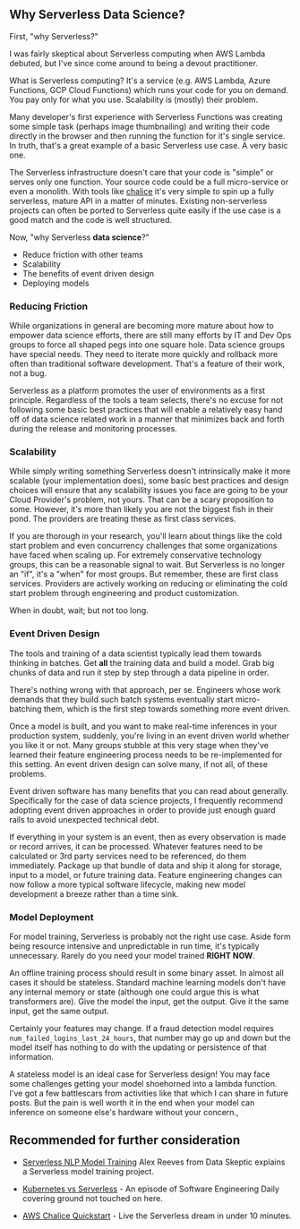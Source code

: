 ## Why Serverless Data Science?

First, "why Serverless?"

I was fairly skeptical about Serverless computing when AWS Lambda debuted, but I've since come around to being a devout practitioner.

What is Serverless computing?  It's a service (e.g. AWS Lambda, Azure Functions, GCP Cloud Functions) which runs your code for you on demand.  You pay only for what you use.  Scalability is (mostly) their problem.

Many developer's first experience with Serverless Functions was creating some simple task (perhaps image thumbnailing) and writing their code directly in the browser and then running the function for it's single service.  In truth, that's a great example of a basic Serverless use case.  A very basic one.

The Serverless infrastructure doesn't care that your code is "simple" or serves only one function.  Your source code could be a full micro-service or even a monolith.  With tools like [chalice](https://github.com/aws/chalice) it's very simple to spin up a fully serverless, mature API in a matter of minutes.  Existing non-serverless projects can often be ported to Serverless quite easily if the use case is a good match and the code is well structured.

Now, "why Serverless **data science**?"

* Reduce friction with other teams
* Scalability
* The benefits of event driven design
* Deploying models

### Reducing Friction

While organizations in general are becoming more mature about how to empower data science efforts, there are still many efforts by IT and Dev Ops groups to force all shaped pegs into one square hole.  Data science groups have special needs.  They need to iterate more quickly and rollback more often than traditional software development.  That's a feature of their work, not a bug.

Serverless as a platform promotes the user of environments as a first principle.  Regardless of the tools a team selects, there's no excuse for not following some basic best practices that will enable a relatively easy hand off of data science related work in a manner that minimizes back and forth during the release and monitoring processes.

### Scalability

While simply writing something Serverless doesn't intrinsically make it more scalable (your implementation does), some basic best practices and design choices will ensure that any scalability issues you face are going to be your Cloud Provider's problem, not yours.  That can be a scary proposition to some.  However, it's more than likely you are not the biggest fish in their pond.  The providers are treating these as first class services.

If you are thorough in your research, you'll learn about things like the cold start problem and even concurrency challenges that some organizations have faced when scaling up.  For extremely conservative technology groups, this can be a reasonable signal to wait.  But Serverless is no longer an "if", it's a "when" for most groups.  But remember, these are first class services.  Providers are actively working on reducing or eliminating the cold start problem through engineering and product customization.

When in doubt, wait; but not too long.


### Event Driven Design

The tools and training of a data scientist typically lead them towards thinking in batches.  Get **all** the training data and build a model.  Grab big chunks of data and run it step by step through a data pipeline in order.

There's nothing wrong with that approach, per se.  Engineers whose work demands that they build such batch systems eventually start micro-batching them, which is the first step towards something more event driven.

Once a model is built, and you want to make real-time inferences in your production system, suddenly, you're living in an event driven world whether you like it or not.  Many groups stubble at this very stage when they've learned their feature engineering process needs to be re-implemented for this setting.  An event driven design can solve many, if not all, of these problems.

Event driven software has many benefits that you can read about generally.  Specifically for the case of data science projects, I frequently recommend adopting event driven approaches in order to provide just enough guard rails to avoid unexpected technical debt.

If everything in your system is an event, then as every observation is made or record arrives, it can be processed.  Whatever features need to be calculated or 3rd party services need to be referenced, do them immediately.  Package up that bundle of data and ship it along for storage, input to a model, or future training data.  Feature engineering changes can now follow a more typical software lifecycle, making new model development a breeze rather than a time sink.


### Model Deployment

For model training, Serverless is probably not the right use case.  Aside form being resource intensive and unpredictable in run time, it's typically unnecessary.  Rarely do you need your model trained **RIGHT NOW**.

An offline training process should result in some binary asset.  In almost all cases it should be stateless.  Standard machine learning models don't have any internal memory or state (although one could argue this is what transformers are).  Give the model the input, get the output.  Give it the same input, get the same output.

Certainly your features may change.  If a fraud detection model requires `num_failed_logins_last_24_hours`, that number may go up and down but the model itself has nothing to do with the updating or persistence of that information.

A stateless model is an ideal case for Serverless design!  You may face some challenges getting your model shoehorned into a lambda function.  I've got a few battlescars from activities like that which I can share in future posts.  But the pain is well worth it in the end when your model can inference on someone else's hardware without your concern.,


## Recommended for further consideration

* [Serverless NLP Model Training](https://dataskeptic.com/blog/episodes/2019/serverless-nlp-model-training) Alex Reeves from Data Skeptic explains a Serverless model training project.

* [Kubernetes vs Serverless](https://softwareengineeringdaily.com/2020/05/29/kubernetes-vs-serverless-with-matt-ward/) - An episode of Software Engineering Daily covering ground not touched on here.

* [AWS Chalice Quickstart](https://aws.github.io/chalice/quickstart.html) - Live the Serverless dream in under 10 minutes.

